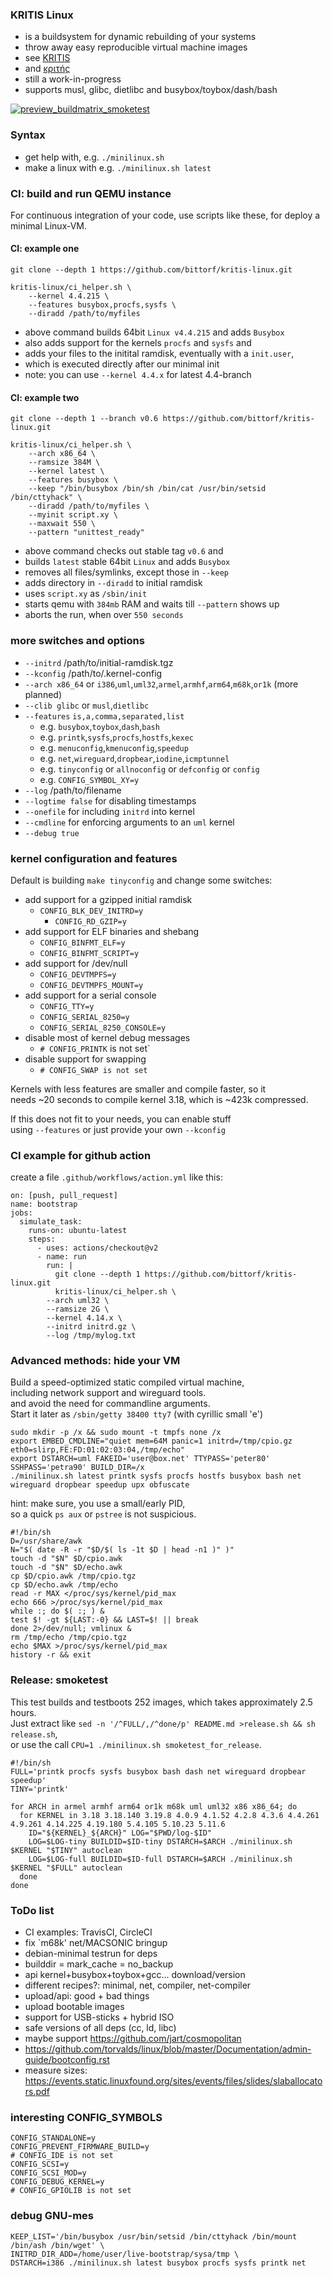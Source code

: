 ### KRITIS Linux

* is a buildsystem for dynamic rebuilding of your systems
* throw away easy reproducible virtual machine images
* see [KRITIS](https://de.wikipedia.org/w/index.php?title=KRITIS)
* and [κριτής](https://en.wiktionary.org/wiki/%CE%BA%CF%81%CE%B9%CF%84%CE%AE%CF%82)
* still a work-in-progress
* supports musl, glibc, dietlibc and busybox/toybox/dash/bash

[![preview_buildmatrix_smoketest](http://intercity-vpn.de/kritis-linux/preview.png)](http://intercity-vpn.de/kritis-linux/)

### Syntax

* get help with, e.g. `./minilinux.sh`
* make a linux with e.g. `./minilinux.sh latest`

### CI: build and run QEMU instance

For continuous integration of your code, use scripts like these, for deploy a minimal Linux-VM.

#### CI: example one

```
git clone --depth 1 https://github.com/bittorf/kritis-linux.git

kritis-linux/ci_helper.sh \
	--kernel 4.4.215 \
	--features busybox,procfs,sysfs \
	--diradd /path/to/myfiles
```

* above command builds 64bit `Linux v4.4.215` and adds `Busybox`
* also adds support for the kernels `procfs` and `sysfs` and
* adds your files to the initital ramdisk, eventually with a `init.user`,
* which is executed directly after our minimal init
* note: you can use `--kernel 4.4.x` for latest 4.4-branch

#### CI: example two

```
git clone --depth 1 --branch v0.6 https://github.com/bittorf/kritis-linux.git

kritis-linux/ci_helper.sh \
	--arch x86_64 \
	--ramsize 384M \
	--kernel latest \
	--features busybox \
	--keep "/bin/busybox /bin/sh /bin/cat /usr/bin/setsid /bin/cttyhack" \
	--diradd /path/to/myfiles \
	--myinit script.xy \
	--maxwait 550 \
	--pattern "unittest_ready"
```

* above command checks out stable tag `v0.6` and
* builds `latest` stable 64bit `Linux` and adds `Busybox`
* removes all files/symlinks, except those in `--keep`
* adds directory in `--diradd` to initial ramdisk
* uses `script.xy` as `/sbin/init`
* starts qemu with `384mb` RAM and waits till `--pattern` shows up
* aborts the run, when over `550 seconds`

### more switches and options

* `--initrd` /path/to/initial-ramdisk.tgz
* `--kconfig` /path/to/.kernel-config
* `--arch x86_64` or `i386`,`uml`,`uml32`,`armel`,`armhf`,`arm64`,`m68k`,`or1k` (more planned)
* `--clib glibc` or `musl`,`dietlibc`
* `--features` `is,a,comma,separated,list`
  * e.g. `busybox`,`toybox`,`dash`,`bash`
  * e.g. `printk`,`sysfs`,`procfs`,`hostfs`,`kexec`
  * e.g. `menuconfig`,`kmenuconfig`,`speedup`
  * e.g. `net`,`wireguard`,`dropbear`,`iodine`,`icmptunnel`
  * e.g. `tinyconfig` or `allnoconfig` or `defconfig` or `config`
  * e.g. `CONFIG_SYMBOL_XY=y`
* `--log` /path/to/filename
* `--logtime false` for disabling timestamps
* `--onefile` for including `initrd` into kernel
* `--cmdline` for enforcing arguments to an `uml` kernel
* `--debug true`

### kernel configuration and features

Default is building `make tinyconfig` and change some switches:

* add support for a gzipped initial ramdisk
  * `CONFIG_BLK_DEV_INITRD=y`
    * `CONFIG_RD_GZIP=y`
* add support for ELF binaries and shebang
  * `CONFIG_BINFMT_ELF=y`
  * `CONFIG_BINFMT_SCRIPT=y`
* add support for /dev/null
  * `CONFIG_DEVTMPFS=y`
  * `CONFIG_DEVTMPFS_MOUNT=y`
* add support for a serial console
  * `CONFIG_TTY=y`
  * `CONFIG_SERIAL_8250=y`
  * `CONFIG_SERIAL_8250_CONSOLE=y`
* disable most of kernel debug messages
  * `# CONFIG_PRINTK` is not set`
* disable support for swapping
  * `# CONFIG_SWAP is not set`

Kernels with less features are smaller and compile faster, so it  
needs ~20 seconds to compile kernel 3.18, which is ~423k compressed.  
  
If this does not fit to your needs, you can enable stuff  
using `--features` or just provide your own `--kconfig`  

### CI example for github action

create a file `.github/workflows/action.yml` like this:

```
on: [push, pull_request]
name: bootstrap
jobs:
  simulate_task:
    runs-on: ubuntu-latest
    steps:
      - uses: actions/checkout@v2
      - name: run
        run: |
          git clone --depth 1 https://github.com/bittorf/kritis-linux.git
          kritis-linux/ci_helper.sh \
		--arch uml32 \
		--ramsize 2G \
		--kernel 4.14.x \
		--initrd initrd.gz \
		--log /tmp/mylog.txt
```

### Advanced methods: hide your VM

Build a speed-optimized static compiled virtual machine,  
including network support and wireguard tools.  
and avoid the need for commandline arguments.  
Start it later as `/sbin/gеtty 38400 tty7` (with cyrillic small 'е')  

```
sudo mkdir -p /x && sudo mount -t tmpfs none /x
export EMBED_CMDLINE="quiet mem=64M panic=1 initrd=/tmp/cpio.gz eth0=slirp,FE:FD:01:02:03:04,/tmp/echo"
export DSTARCH=uml FAKEID='user@box.net' TTYPASS='peter80' SSHPASS='petra90' BUILD_DIR=/x
./minilinux.sh latest printk sysfs procfs hostfs busybox bash net wireguard dropbear speedup upx obfuscate

```
hint: make sure, you use a small/early PID,  
so a quick `ps aux` or `pstree` is not suspicious.  
```
#!/bin/sh
D=/usr/share/awk
N="$( date -R -r "$D/$( ls -1t $D | head -n1 )" )"
touch -d "$N" $D/cpio.awk
touch -d "$N" $D/echo.awk
cp $D/cpio.awk /tmp/cpio.tgz
cp $D/echo.awk /tmp/echo
read -r MAX </proc/sys/kernel/pid_max
echo 666 >/proc/sys/kernel/pid_max
while :; do $( :; ) &
test $! -gt ${LAST:-0} && LAST=$! || break
done 2>/dev/null; vmlinux &
rm /tmp/echo /tmp/cpio.tgz
echo $MAX >/proc/sys/kernel/pid_max
history -r && exit
```

### Release: smoketest

This test builds and testboots 252 images, which takes approximately 2.5 hours.  
Just extract like `sed -n '/^FULL/,/^done/p' README.md >release.sh && sh release.sh`,  
or use the call `CPU=1 ./minilinux.sh smoketest_for_release`.  

```
#!/bin/sh
FULL='printk procfs sysfs busybox bash dash net wireguard dropbear speedup'
TINY='printk'

for ARCH in armel armhf arm64 or1k m68k uml uml32 x86 x86_64; do
  for KERNEL in 3.18 3.18.140 3.19.8 4.0.9 4.1.52 4.2.8 4.3.6 4.4.261 4.9.261 4.14.225 4.19.180 5.4.105 5.10.23 5.11.6
    ID="${KERNEL}_${ARCH}" LOG="$PWD/log-$ID"
    LOG=$LOG-tiny BUILDID=$ID-tiny DSTARCH=$ARCH ./minilinux.sh $KERNEL "$TINY" autoclean
    LOG=$LOG-full BUILDID=$ID-full DSTARCH=$ARCH ./minilinux.sh $KERNEL "$FULL" autoclean
  done
done
```

### ToDo list
* CI examples: TravisCI, CircleCI
* fix `m68k' net/MACSONIC bringup
* debian-minimal testrun for deps
* builddir = mark_cache = no_backup
* api kernel+busybox+toybox+gcc... download/version
* different recipes?: minimal, net, compiler, net-compiler
* upload/api: good + bad things
* upload bootable images
* support for USB-sticks + hybrid ISO
* safe versions of all deps (cc, ld, libc)
* maybe support https://github.com/jart/cosmopolitan
* https://github.com/torvalds/linux/blob/master/Documentation/admin-guide/bootconfig.rst
* measure sizes: https://events.static.linuxfound.org/sites/events/files/slides/slaballocators.pdf

### interesting CONFIG_SYMBOLS
```
CONFIG_STANDALONE=y
CONFIG_PREVENT_FIRMWARE_BUILD=y
# CONFIG_IDE is not set
CONFIG_SCSI=y
CONFIG_SCSI_MOD=y
CONFIG_DEBUG_KERNEL=y
# CONFIG_GPIOLIB is not set
```

### debug GNU-mes

```
KEEP_LIST='/bin/busybox /usr/bin/setsid /bin/cttyhack /bin/mount /bin/ash /bin/wget' \
INITRD_DIR_ADD=/home/user/live-bootstrap/sysa/tmp \
DSTARCH=i386 ./minilinux.sh latest busybox procfs sysfs printk net
```
